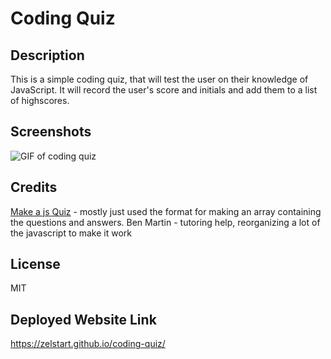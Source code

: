 # Coding Quiz
## Description 
This is a simple coding quiz, that will test the user on their knowledge of JavaScript. It will record the user's score and initials and add them to a list of highscores. 

## Screenshots
![GIF of coding quiz](assets/images/coding-quiz.gif)


## Credits
[Make a js Quiz](https://www.codingnepalweb.com/quiz-app-with-timer-javascript/)  - mostly just used the format for making an array containing the questions and answers.
Ben Martin - tutoring help, reorganizing a lot of the javascript to make it work

## License
MIT

## Deployed Website Link
https://zelstart.github.io/coding-quiz/